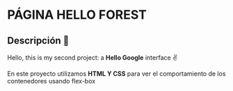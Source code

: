 # PÁGINA HELLO FOREST
## Descripción 👀
Hello, this is my second  project: a **Hello Google** interface ✌

En este proyecto utilizamos **HTML Y CSS** para ver el comportamiento de los contenedores usando flex-box



